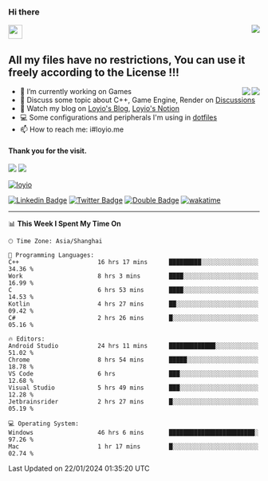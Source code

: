 <h3 align="left">Hi there</h3>
<img src='https://em-content.zobj.net/source/animated-noto-color-emoji/356/waving-hand_light-skin-tone_1f44b-1f3fb_1f3fb.gif' width='28' />
<a align="right" href="https://github.com/loyio/loyio/blob/master/STAR/README.md"><img align="right" src="https://img.shields.io/badge/LOYIO-STAR-green" /></a>

## All my files have no restrictions, You can use it freely according to the License !!!

<a href="https://github.com/loyio#gh-light-mode-only">
     <img align="right"  src="https://loy-readme.vercel.app/api/top-langs/?username=loyio&langs_count=6&hide=css,html,jupyter%20notebook" />
</a>

<a href="https://github.com/loyio#gh-dark-mode-only">
  <img align="right"  src="https://loy-readme.vercel.app/api/top-langs/?username=loyio&langs_count=6&theme=slateorange&hide=css,html,jupyter%20notebook" />
</a>



- 🔭 I’m currently working on Games
- 💬 Discuss some topic about C++, Game Engine, Render on [Discussions](https://github.com/loyio/loyio/discussions)
- 📔 Watch my blog on [Loyio's Blog](https://loyio.me), [Loyio's Notion](https://loyio.notion.site/loyio/Loyio-s-Dashboard-2f56bd29222a445ea9d9e8802a1ac83b)
- 💻 Some configurations and peripherals I'm using in [dotfiles](https://github.com/loyio/dotfiles)
- 📫 How to reach me: i#loyio.me


#### Thank you for the visit.
<img src="http://profile-counter.glitch.me/loyio/count.svg" />

<img src="https://loy-readme.vercel.app/api?username=loyio&show_icons=true&hide=stars&include_all_commits=true&hide_title=true&theme=slateorange" />

     

[![loyio](https://github-profile-trophy.vercel.app/?username=loyio&theme=onedark&column=4)](https://github.com/loyio)

[![Linkedin Badge](https://img.shields.io/badge/-@loyio-0077b5?style=flat-square&logo=Linkedin&logoColor=white&labelColor=0077b5&link=https://www.linkedin.com/in/loyio-hex-363172158/)](https://www.linkedin.com/in/loyio-hex-363172158/)
[![Twitter Badge](https://img.shields.io/badge/-@loyiome-000000?style=flat-square&labelColor=000000&logo=x&logoColor=white&link=https://twitter.com/loyiome)](https://twitter.com/loyiome)
[![Double Badge](https://img.shields.io/badge/@loyio-007722?style=flat&logo=Douban&logoColor=white)](https://www.douban.com/people/susmote)
[![wakatime](https://wakatime.com/badge/user/c0ddc104-5a20-41d1-ab9a-c4d9ea20a4d9.svg)](https://wakatime.com/@c0ddc104-5a20-41d1-ab9a-c4d9ea20a4d9)

-------
<!--START_SECTION:waka-->
📊 **This Week I Spent My Time On** 

```text
🕑︎ Time Zone: Asia/Shanghai

💬 Programming Languages: 
C++                      16 hrs 17 mins      █████████░░░░░░░░░░░░░░░░   34.36 % 
Work                     8 hrs 3 mins        ████░░░░░░░░░░░░░░░░░░░░░   16.99 % 
C                        6 hrs 53 mins       ████░░░░░░░░░░░░░░░░░░░░░   14.53 % 
Kotlin                   4 hrs 27 mins       ██░░░░░░░░░░░░░░░░░░░░░░░   09.42 % 
C#                       2 hrs 26 mins       █░░░░░░░░░░░░░░░░░░░░░░░░   05.16 % 

🔥 Editors: 
Android Studio           24 hrs 11 mins      █████████████░░░░░░░░░░░░   51.02 % 
Chrome                   8 hrs 54 mins       █████░░░░░░░░░░░░░░░░░░░░   18.78 % 
VS Code                  6 hrs               ███░░░░░░░░░░░░░░░░░░░░░░   12.68 % 
Visual Studio            5 hrs 49 mins       ███░░░░░░░░░░░░░░░░░░░░░░   12.28 % 
Jetbrainsrider           2 hrs 27 mins       █░░░░░░░░░░░░░░░░░░░░░░░░   05.19 % 

💻 Operating System: 
Windows                  46 hrs 6 mins       ████████████████████████░   97.26 % 
Mac                      1 hr 17 mins        █░░░░░░░░░░░░░░░░░░░░░░░░   02.74 % 
```


 Last Updated on 22/01/2024 01:35:20 UTC
<!--END_SECTION:waka-->
